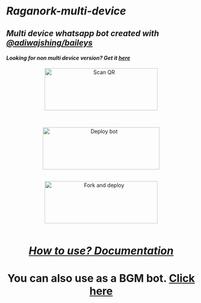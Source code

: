 # _Raganork-multi-device_
## _Multi device whatsapp bot created with [@adiwajshing/baileys](https://github.com/adiwajshing/Baileys)_
#### _Looking for non multi device version? Get it [here](https://github.com/souravkl11/raganork-legacy)_
<!---## Readme first before using 👇❌
### (Due to the removal of heroku-github integration, this project is currently unable to deploy to heroku servers. As of this, existing users also couldn't update their bots.)
Visit [Heroku status site](https://status.heroku.com) for more details
<br>
-->
<div align="center">
  
<a href="https://raganork-qr.herokuapp.com/api/raganork-qr"><img align="center" src="https://i.imgur.com/aGnMCzO.jpeg" alt="Scan QR" height="112" width="300" /></a>
<br>
<div>
<br>
  
<a href="https://heroku.com/deploy?template=https://github.com/YSMIDHUN/APARNA_V3_MD.git)" target="blank"><img align="center" src="https://i.imgur.com/sPMD8tO.jpeg" alt="Deploy bot" height="112" width="310" /></a>
  <div>
<br>
<a href="https://github.com/YSMIDHUN/APARNA_V3_MD/fork"><img align="center" src="https://i.imgur.com/HEbYI4g.jpeg" alt="Fork and deploy" height="112" width="300" /></a>
<div>
  <br>

# _[How to use? Documentation](https://github.com/souravkl11/raganork-md/wiki/Raganork-Documentation)_

# You can also use as a BGM bot. [Click here](https://github.com/souravkl11/raganork-md/wiki/Docs#how-to-set-up-bgm-bot)
